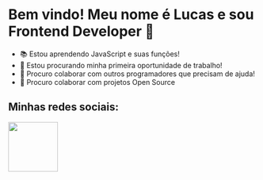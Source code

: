 <h1>Bem vindo! Meu nome é Lucas e sou Frontend Developer 👋</h1>
<ul>
  <li>📚 Estou aprendendo JavaScript e suas funções!</li>
  <li>👷 Estou procurando minha primeira oportunidade de trabalho!</li>
  <li>👯 Procuro colaborar com outros programadores que precisam de ajuda!</li>
  <li>🔨 Procuro colaborar com projetos Open Source</li>
 </ul>
 <h2>Minhas redes sociais:</h2>
 <img width='100' height='100' src='https://icons.iconarchive.com/icons/danleech/simple/128/linkedin-icon.png'></img>
